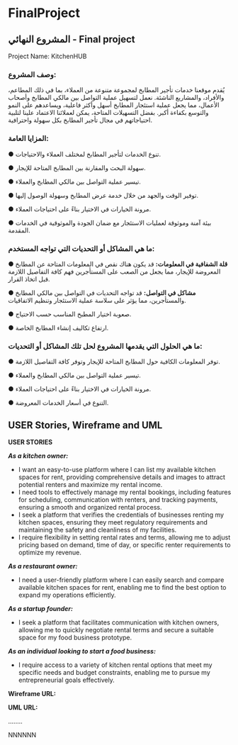 # FinalProject
## المشروع النهائي - Final project

Project Name: KitchenHUB

### وصف المشروع:
يُقدم موقعنا خدمات تأجير المطابخ لمجموعة متنوعة من العملاء، بما في ذلك المطاعم، والأفراد، والمشاريع الناشئة. نعمل لتسهيل عملية التواصل بين مالكي المطابخ وأصحاب الأعمال، مما يجعل عملية استئجار المطابخ أسهل وأكثر فاعلية، ويساعدهم على النمو والتوسع بكفاءة أكبر. بفضل التسهيلات المتاحة، يمكن لعملائنا الاعتماد علينا لتلبية احتياجاتهم في مجال تأجير المطابخ بكل سهولة واحترافية.

### المزايا العامة:
●	تنوع الخدمات لتأجير المطابخ لمختلف العملاء والاحتياجات.

●	سهولة البحث والمقارنة بين المطابخ المتاحة للإيجار.

●	تيسير عملية التواصل بين مالكي المطابخ والعملاء.

●	توفير الوقت والجهد من خلال خدمة عرض المطابخ وسهولة الوصول إليها.

●	مرونة الخيارات في الاختيار بناءً على احتياجات العملاء.

●	بيئة آمنة وموثوقة لعمليات الاستئجار مع ضمان الجودة والموثوقية في الخدمات المقدمة. 

### ما هي المشاكل أو التحديات التي تواجه المستخدم:
**●	قلة الشفافية في المعلومات:** قد يكون هناك نقص في المعلومات المتاحة عن المطابخ المعروضة للإيجار، مما يجعل من الصعب على المستأجرين فهم كافة التفاصيل اللازمة قبل اتخاذ القرار.

**●	مشاكل في التواصل:** قد تواجه التحديات في التواصل بين مالكي المطابخ والمستأجرين، مما يؤثر على سلاسة عملية الاستئجار وتنظيم الاتفاقيات.

●	صعوبة اختيار المطبخ المناسب حسب الاحتياج.

●	ارتفاع تكاليف إنشاء المطابخ الخاصة.

### ما هي الحلول التي يقدمها المشروع لحل تلك المشاكل أو التحديات: 
●	توفر المعلومات الكافية حول المطابخ المتاحة للإيجار وتوفر كافة التفاصيل اللازمة.

●	تيسير عملية التواصل بين مالكي المطابخ والعملاء.

●	مرونة الخيارات في الاختيار بناءً على احتياجات العملاء.

●	التنوع في أسعار الخدمات المعروضة.


## USER Stories, Wireframe and UML
**USER STORIES**

***As a kitchen owner:***
* I want an easy-to-use platform where I can list my available kitchen spaces for rent, providing comprehensive details and images to attract potential renters and maximize my rental income.
* I need tools to effectively manage my rental bookings, including features for scheduling, communication with renters, and tracking payments, ensuring a smooth and organized rental process.
* I seek a platform that verifies the credentials of businesses renting my kitchen spaces, ensuring they meet regulatory requirements and maintaining the safety and cleanliness of my facilities.
* I require flexibility in setting rental rates and terms, allowing me to adjust pricing based on demand, time of day, or specific renter requirements to optimize my revenue.

***As a restaurant owner:***
* I need a user-friendly platform where I can easily search and compare available kitchen spaces for rent, enabling me to find the best option to expand my operations efficiently.

***As a startup founder:***
* I seek a platform that facilitates communication with kitchen owners, allowing me to quickly negotiate rental terms and secure a suitable space for my food business prototype.

***As an individual looking to start a food business:***
* I require access to a variety of kitchen rental options that meet my specific needs and budget constraints, enabling me to pursue my entrepreneurial goals effectively.

**Wireframe URL:**

**UML URL:**

........

NNNNNN